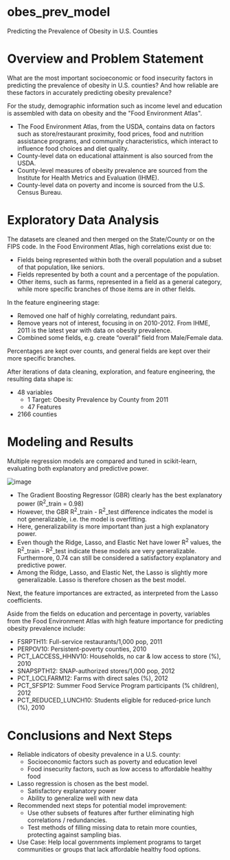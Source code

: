 # obes_prev_model
Predicting the Prevalence of Obesity in U.S. Counties

# Overview and Problem Statement
What are the most important socioeconomic or food insecurity factors in predicting the prevalence of obesity in U.S. counties?  And how reliable are these factors in accurately predicting obesity prevalence?

For the study, demographic information such as income level and education is assembled with data on obesity and the "Food Environment Atlas".
* The Food Environment Atlas, from the USDA, contains data on factors such as store/restaurant proximity, food prices, food and nutrition assistance programs, and community characteristics, which interact to influence food choices and diet quality.
* County-level data on educational attainment is also sourced from the USDA.
* County-level measures of obesity prevalence are sourced from the Institute for Health Metrics and Evaluation (IHME).
* County-level data on poverty and income is sourced from the U.S. Census Bureau.

# Exploratory Data Analysis
The datasets are cleaned and then merged on the State/County or on the FIPS code.  In the Food Environment Atlas, high correlations exist due to:
* Fields being represented within both the overall population and a subset of that population, like seniors.
* Fields represented by both a count and a percentage of the population.
* Other items, such as farms, represented in a field as a general category, while more specific branches of those items are in other fields.

In the feature engineering stage:
* Removed one half of highly correlating, redundant pairs.
* Remove years not of interest, focusing in on 2010-2012.  From IHME, 2011 is the latest year with data on obesity prevalence.
* Combined some fields, e.g. create “overall” field from Male/Female data.

Percentages are kept over counts, and general fields are kept over their more specific branches.

After iterations of data cleaning, exploration, and feature engineering, the resulting data shape is:
* 48 variables 
    * 1 Target:  Obesity Prevalence by County from 2011
    * 47 Features
* 2166 counties

# Modeling and Results
Multiple regression models are compared and tuned in scikit-learn, evaluating both explanatory and predictive power.

![image](https://user-images.githubusercontent.com/91767180/154783606-b47c8e70-d248-43a3-8d84-974b0211af09.png)

* The Gradient Boosting Regressor (GBR) clearly has the best explanatory power (R<sup>2</sup>_train = 0.98)
* However, the GBR R<sup>2</sup>_train - R<sup>2</sup>_test difference indicates the model is not generalizable, i.e. the model is overfitting.
* Here, generalizability is more important than just a high explanatory power. 
* Even though the Ridge, Lasso, and Elastic Net have lower R<sup>2</sup> values, the R<sup>2</sup>_train - R<sup>2</sup>_test indicate these models are very generalizable.  Furthermore, 0.74 can still be considered a satisfactory explanatory and predictive power. 
* Among the Ridge, Lasso, and Elastic Net, the Lasso is slightly more generalizable. Lasso is therefore chosen as the best model.

Next, the feature importances are extracted, as interpreted from the Lasso coefficients.

Aside from the fields on education and percentage in poverty, variables from the Food Environment Atlas with high feature importance for predicting obesity prevalence include:
* FSRPTH11: Full-service restaurants/1,000 pop, 2011
* PERPOV10: Persistent-poverty counties, 2010
* PCT_LACCESS_HHNV10: Households, no car & low access to store (%), 2010
* SNAPSPTH12: SNAP-authorized stores/1,000 pop, 2012
* PCT_LOCLFARM12: Farms with direct sales (%), 2012
* PCT_SFSP12: Summer Food Service Program participants (% children), 2012
* PCT_REDUCED_LUNCH10: Students eligible for reduced-price lunch (%), 2010

# Conclusions and Next Steps
* Reliable indicators of obesity prevalence in a U.S. county:
    * Socioeconomic factors such as poverty and education level
    * Food insecurity factors, such as low access to affordable healthy food
* Lasso regression is chosen as the best model.
    * Satisfactory explanatory power
    * Ability to generalize well with new data
* Recommended next steps for potential model improvement:
    * Use other subsets of features after further eliminating high correlations / redundancies.
    * Test methods of filling missing data to retain more counties, protecting against sampling bias.
* Use Case:  Help local governments implement programs to target communities or groups that lack affordable healthy food options.

















